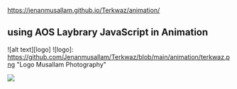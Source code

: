 https://jenanmusallam.github.io/Terkwaz/animation/

## using AOS Laybrary JavaScript in Animation 

![alt text][logo]
![logo]: https://github.com/Jenanmusallam/Terkwaz/blob/main/animation/terkwaz.png "Logo Musallam Photography"

![](https://github.com/Jenanmusallam/Terkwaz/blob/main/animation/screencapture.png)
